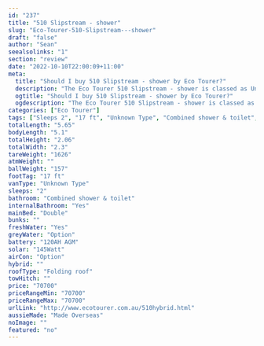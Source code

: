 ```yaml
---
id: "237"
title: "510 Slipstream - shower"
slug: "Eco-Tourer-510-Slipstream---shower"
draft: "false"
author: "Sean"
seealsolinks: "1"
section: "review"
date: "2022-10-10T22:00:09+11:00"
meta:
  title: "Should I buy 510 Slipstream - shower by Eco Tourer?"
  description: "The Eco Tourer 510 Slipstream - shower is classed as Unknown Type, and sleeps 2 people. It is Made Overseas and comes in at 17 ft. It generally has Combined shower & toilet."
  ogtitle: "Should I buy 510 Slipstream - shower by Eco Tourer?"
  ogdescription: "The Eco Tourer 510 Slipstream - shower is classed as Unknown Type, and sleeps 2 people. It is Made Overseas and comes in at 17 ft. It generally has Combined shower & toilet."
categories: ["Eco Tourer"]
tags: ["Sleeps 2", "17 ft", "Unknown Type", "Combined shower & toilet", "Folding roof", "70 - 80k", "Made Overseas"]
totalLength: "5.65"
bodyLength: "5.1"
totalHeight: "2.06"
totalWidth: "2.3"
tareWeight: "1626"
atmWeight: ""
ballWeight: "157"
footTag: "17 ft"
vanType: "Unknown Type"
sleeps: "2"
bathroom: "Combined shower & toilet"
internalBathroom: "Yes"
mainBed: "Double"
bunks: ""
freshWater: "Yes"
greyWater: "Option"
battery: "120AH AGM"
solar: "145Watt"
airCon: "Option"
hybrid: ""
roofType: "Folding roof"
towHitch: ""
price: "70700"
priceRangeMin: "70700"
priceRangeMax: "70700"
urlLink: "http://www.ecotourer.com.au/510hybrid.html"
aussieMade: "Made Overseas"
noImage: ""
featured: "no"
---
```

